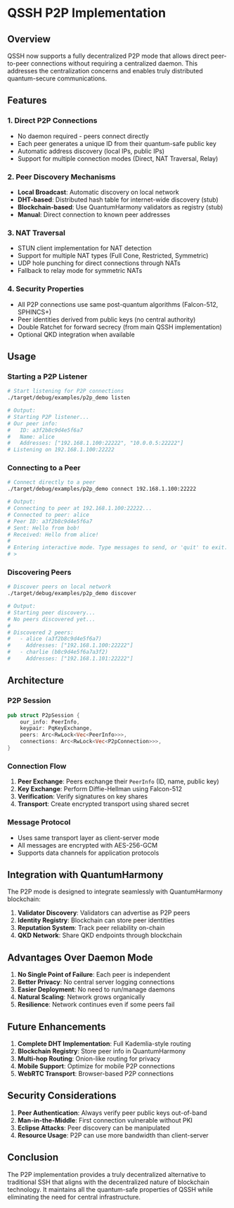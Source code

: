 # QSSH P2P Implementation

## Overview

QSSH now supports a fully decentralized P2P mode that allows direct peer-to-peer connections without requiring a centralized daemon. This addresses the centralization concerns and enables truly distributed quantum-secure communications.

## Features

### 1. Direct P2P Connections
- No daemon required - peers connect directly
- Each peer generates a unique ID from their quantum-safe public key
- Automatic address discovery (local IPs, public IPs)
- Support for multiple connection modes (Direct, NAT Traversal, Relay)

### 2. Peer Discovery Mechanisms
- **Local Broadcast**: Automatic discovery on local network
- **DHT-based**: Distributed hash table for internet-wide discovery (stub)
- **Blockchain-based**: Use QuantumHarmony validators as registry (stub)
- **Manual**: Direct connection to known peer addresses

### 3. NAT Traversal
- STUN client implementation for NAT detection
- Support for multiple NAT types (Full Cone, Restricted, Symmetric)
- UDP hole punching for direct connections through NATs
- Fallback to relay mode for symmetric NATs

### 4. Security Properties
- All P2P connections use same post-quantum algorithms (Falcon-512, SPHINCS+)
- Peer identities derived from public keys (no central authority)
- Double Ratchet for forward secrecy (from main QSSH implementation)
- Optional QKD integration when available

## Usage

### Starting a P2P Listener
```bash
# Start listening for P2P connections
./target/debug/examples/p2p_demo listen

# Output:
# Starting P2P listener...
# Our peer info:
#   ID: a3f2b8c9d4e5f6a7
#   Name: alice
#   Addresses: ["192.168.1.100:22222", "10.0.0.5:22222"]
# Listening on 192.168.1.100:22222
```

### Connecting to a Peer
```bash
# Connect directly to a peer
./target/debug/examples/p2p_demo connect 192.168.1.100:22222

# Output:
# Connecting to peer at 192.168.1.100:22222...
# Connected to peer: alice
# Peer ID: a3f2b8c9d4e5f6a7
# Sent: Hello from bob!
# Received: Hello from alice!
# 
# Entering interactive mode. Type messages to send, or 'quit' to exit.
# > 
```

### Discovering Peers
```bash
# Discover peers on local network
./target/debug/examples/p2p_demo discover

# Output:
# Starting peer discovery...
# No peers discovered yet...
# 
# Discovered 2 peers:
#   - alice (a3f2b8c9d4e5f6a7)
#     Addresses: ["192.168.1.100:22222"]
#   - charlie (b8c9d4e5f6a7a3f2)
#     Addresses: ["192.168.1.101:22222"]
```

## Architecture

### P2P Session
```rust
pub struct P2pSession {
    our_info: PeerInfo,
    keypair: PqKeyExchange,
    peers: Arc<RwLock<Vec<PeerInfo>>>,
    connections: Arc<RwLock<Vec<P2pConnection>>>,
}
```

### Connection Flow
1. **Peer Exchange**: Peers exchange their `PeerInfo` (ID, name, public key)
2. **Key Exchange**: Perform Diffie-Hellman using Falcon-512
3. **Verification**: Verify signatures on key shares
4. **Transport**: Create encrypted transport using shared secret

### Message Protocol
- Uses same transport layer as client-server mode
- All messages are encrypted with AES-256-GCM
- Supports data channels for application protocols

## Integration with QuantumHarmony

The P2P mode is designed to integrate seamlessly with QuantumHarmony blockchain:

1. **Validator Discovery**: Validators can advertise as P2P peers
2. **Identity Registry**: Blockchain can store peer identities
3. **Reputation System**: Track peer reliability on-chain
4. **QKD Network**: Share QKD endpoints through blockchain

## Advantages Over Daemon Mode

1. **No Single Point of Failure**: Each peer is independent
2. **Better Privacy**: No central server logging connections
3. **Easier Deployment**: No need to run/manage daemons
4. **Natural Scaling**: Network grows organically
5. **Resilience**: Network continues even if some peers fail

## Future Enhancements

1. **Complete DHT Implementation**: Full Kademlia-style routing
2. **Blockchain Registry**: Store peer info in QuantumHarmony
3. **Multi-hop Routing**: Onion-like routing for privacy
4. **Mobile Support**: Optimize for mobile P2P connections
5. **WebRTC Transport**: Browser-based P2P connections

## Security Considerations

1. **Peer Authentication**: Always verify peer public keys out-of-band
2. **Man-in-the-Middle**: First connection vulnerable without PKI
3. **Eclipse Attacks**: Peer discovery can be manipulated
4. **Resource Usage**: P2P can use more bandwidth than client-server

## Conclusion

The P2P implementation provides a truly decentralized alternative to traditional SSH that aligns with the decentralized nature of blockchain technology. It maintains all the quantum-safe properties of QSSH while eliminating the need for central infrastructure.